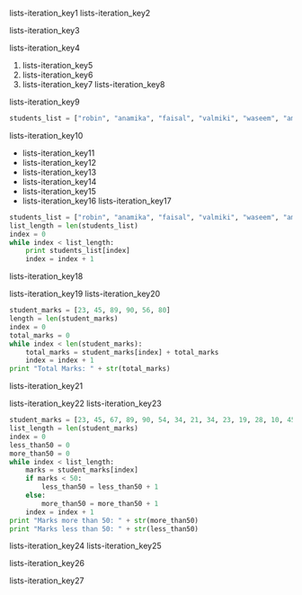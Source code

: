 lists-iteration_key1
lists-iteration_key2


lists-iteration_key3


lists-iteration_key4


1. lists-iteration_key5
2. lists-iteration_key6
3. lists-iteration_key7
lists-iteration_key8


lists-iteration_key9


```python
students_list = ["robin", "anamika", "faisal", "valmiki", "waseem", "amara"]
```

lists-iteration_key10


* lists-iteration_key11
* lists-iteration_key12
* lists-iteration_key13
* lists-iteration_key14
* lists-iteration_key15
* lists-iteration_key16
lists-iteration_key17


```python
students_list = ["robin", "anamika", "faisal", "valmiki", "waseem", "amara"]
list_length = len(students_list)
index = 0
while index < list_length:
	print students_list[index]
	index = index + 1
```

lists-iteration_key18


lists-iteration_key19
lists-iteration_key20


```python
student_marks = [23, 45, 89, 90, 56, 80] 
length = len(student_marks)
index = 0
total_marks = 0
while index < len(student_marks):
	total_marks = student_marks[index] + total_marks
	index = index + 1
print "Total Marks: " + str(total_marks)
```

lists-iteration_key21


lists-iteration_key22
lists-iteration_key23


```python
student_marks = [23, 45, 67, 89, 90, 54, 34, 21, 34, 23, 19, 28, 10, 45, 86, 87, 9]
list_length = len(student_marks)
index = 0
less_than50 = 0
more_than50 = 0
while index < list_length:
	marks = student_marks[index]
	if marks < 50:
		less_than50 = less_than50 + 1
	else:
		more_than50 = more_than50 + 1
	index = index + 1
print "Marks more than 50: " + str(more_than50)
print "Marks less than 50: " + str(less_than50)
```

lists-iteration_key24
lists-iteration_key25


lists-iteration_key26


lists-iteration_key27
